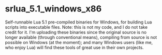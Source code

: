 # srlua_5.1_windows_x86
Self-runnable Lua 5.1 pre-compiled binaries for Windows, for building Lua scripts into executable files. Note: this is not my code, and I do not take credit for it. I'm uploading these binaries since the original source is no longer available (through conventional means), compiling from source is not possible on Windows (at the moment); and many Windows users (like me, who enjoy Lua) will find these tools of great use in their own projects.
